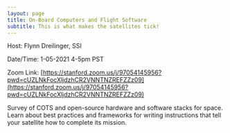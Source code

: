 ```yaml
---
layout: page
title: On-Board Computers and Flight Software
subtitle: This is what makes the satellites tick!
---
```


Host: Flynn Dreilinger, SSI

Date/Time: 1-05-2021 4-5pm PST

Zoom Link: [https://stanford.zoom.us/j/97054145956?pwd=cUZLNkFocXljdzhCR2VNNTNZREFZZz09](https://stanford.zoom.us/j/97054145956?pwd=cUZLNkFocXljdzhCR2VNNTNZREFZZz09)

Survey of COTS and open-source hardware and software stacks for space. Learn about best practices and frameworks for writing instructions that tell your satellite how to complete its mission.
